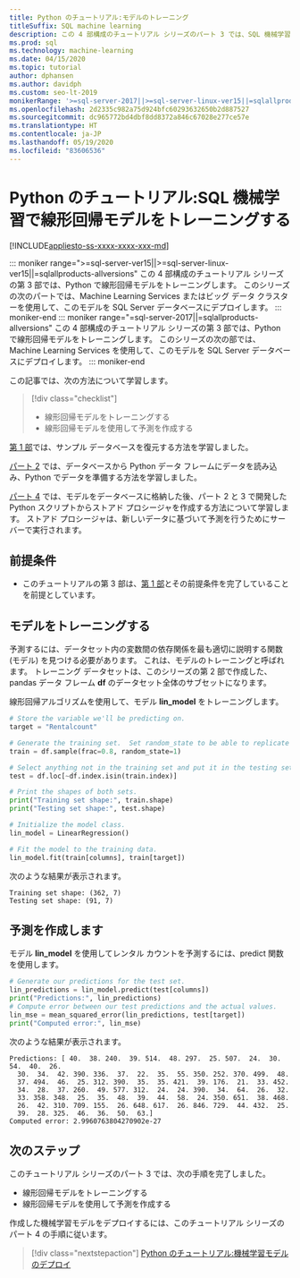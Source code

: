 ```yaml
---
title: Python のチュートリアル:モデルのトレーニング
titleSuffix: SQL machine learning
description: この 4 部構成のチュートリアル シリーズのパート 3 では、SQL 機械学習でスキー レンタルを予測する線形回帰モデルを Python でトレーニングします。
ms.prod: sql
ms.technology: machine-learning
ms.date: 04/15/2020
ms.topic: tutorial
author: dphansen
ms.author: davidph
ms.custom: seo-lt-2019
monikerRange: '>=sql-server-2017||>=sql-server-linux-ver15||=sqlallproducts-allversions'
ms.openlocfilehash: 2d2335c982a75d924bfc60293632650b2d887527
ms.sourcegitcommit: dc965772bd4dbf8dd8372a846c67028e277ce57e
ms.translationtype: HT
ms.contentlocale: ja-JP
ms.lasthandoff: 05/19/2020
ms.locfileid: "83606536"
---
```

# <a name="python-tutorial-train-a-linear-regression-model-with-sql-machine-learning"></a>Python のチュートリアル:SQL 機械学習で線形回帰モデルをトレーニングする
[!INCLUDE[appliesto-ss-xxxx-xxxx-xxx-md](../../includes/appliesto-ss-xxxx-xxxx-xxx-md.md)]

::: moniker range=">=sql-server-ver15||>=sql-server-linux-ver15||=sqlallproducts-allversions"
この 4 部構成のチュートリアル シリーズの第 3 部では、Python で線形回帰モデルをトレーニングします。 このシリーズの次のパートでは、Machine Learning Services またはビッグ データ クラスターを使用して、このモデルを SQL Server データベースにデプロイします。
::: moniker-end
::: moniker range="=sql-server-2017||=sqlallproducts-allversions"
この 4 部構成のチュートリアル シリーズの第 3 部では、Python で線形回帰モデルをトレーニングします。 このシリーズの次の部では、Machine Learning Services を使用して、このモデルを SQL Server データベースにデプロイします。
::: moniker-end

この記事では、次の方法について学習します。

> [!div class="checklist"]
> * 線形回帰モデルをトレーニングする
> * 線形回帰モデルを使用して予測を作成する

[第 1 部](python-ski-rental-linear-regression.md)では、サンプル データベースを復元する方法を学習しました。

[パート 2](python-ski-rental-linear-regression-prepare-data.md) では、データベースから Python データ フレームにデータを読み込み、Python でデータを準備する方法を学習しました。

[パート 4](python-ski-rental-linear-regression-deploy-model.md) では、モデルをデータベースに格納した後、パート 2 と 3 で開発した Python スクリプトからストアド プロシージャを作成する方法について学習します。 ストアド プロシージャは、新しいデータに基づいて予測を行うためにサーバーで実行されます。

## <a name="prerequisites"></a>前提条件

* このチュートリアルの第 3 部は、[第 1 部](python-ski-rental-linear-regression.md)とその前提条件を完了していることを前提としています。

## <a name="train-the-model"></a>モデルをトレーニングする

予測するには、データセット内の変数間の依存関係を最も適切に説明する関数 (モデル) を見つける必要があります。 これは、モデルのトレーニングと呼ばれます。 トレーニング データセットは、このシリーズの第 2 部で作成した、pandas データ フレーム **df** のデータセット全体のサブセットになります。

線形回帰アルゴリズムを使用して、モデル **lin_model** をトレーニングします。

```python
# Store the variable we'll be predicting on.
target = "Rentalcount"

# Generate the training set.  Set random_state to be able to replicate results.
train = df.sample(frac=0.8, random_state=1)

# Select anything not in the training set and put it in the testing set.
test = df.loc[~df.index.isin(train.index)]

# Print the shapes of both sets.
print("Training set shape:", train.shape)
print("Testing set shape:", test.shape)

# Initialize the model class.
lin_model = LinearRegression()

# Fit the model to the training data.
lin_model.fit(train[columns], train[target])
```

次のような結果が表示されます。

```results
Training set shape: (362, 7)
Testing set shape: (91, 7)
```

## <a name="make-predictions"></a>予測を作成します

モデル **lin_model** を使用してレンタル カウントを予測するには、predict 関数を使用します。

```python
# Generate our predictions for the test set.
lin_predictions = lin_model.predict(test[columns])
print("Predictions:", lin_predictions)
# Compute error between our test predictions and the actual values.
lin_mse = mean_squared_error(lin_predictions, test[target])
print("Computed error:", lin_mse)
```

次のような結果が表示されます。

```results
Predictions: [ 40.  38. 240.  39. 514.  48. 297.  25. 507.  24.  30.  54.  40.  26.
  30.  34.  42. 390. 336.  37.  22.  35.  55. 350. 252. 370. 499.  48.
  37. 494.  46.  25. 312. 390.  35.  35. 421.  39. 176.  21.  33. 452.
  34.  28.  37. 260.  49. 577. 312.  24.  24. 390.  34.  64.  26.  32.
  33. 358. 348.  25.  35.  48.  39.  44.  58.  24. 350. 651.  38. 468.
  26.  42. 310. 709. 155.  26. 648. 617.  26. 846. 729.  44. 432.  25.
  39.  28. 325.  46.  36.  50.  63.]
Computed error: 2.9960763804270902e-27
```

## <a name="next-steps"></a>次のステップ

このチュートリアル シリーズのパート 3 では、次の手順を完了しました。

* 線形回帰モデルをトレーニングする
* 線形回帰モデルを使用して予測を作成する

作成した機械学習モデルをデプロイするには、このチュートリアル シリーズのパート 4 の手順に従います。

> [!div class="nextstepaction"]
> [Python のチュートリアル:機械学習モデルのデプロイ](python-ski-rental-linear-regression-deploy-model.md)
